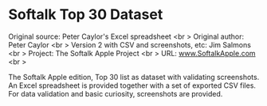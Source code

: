 # Softalk Top 30 Dataset

Original source: Peter Caylor's Excel spreadsheet <br \>
Original author: Peter Caylor <br \>
Version 2 with CSV and screenshots, etc: Jim Salmons <br \>
Project: The Softalk Apple Project <br \>
URL: www.SoftalkApple.com <br \>

The Softalk Apple edition, Top 30 list as dataset with validating screenshots. An Excel spreadsheet is provided together with a set of exported CSV files. For data validation and basic curiosity, screenshots are provided.

